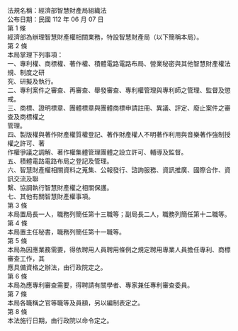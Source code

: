 法規名稱：經濟部智慧財產局組織法  
公布日期：民國 112 年 06 月 07 日  
第 1 條  
經濟部為辦理智慧財產權相關業務，特設智慧財產局（以下簡稱本局）。  
第 2 條  
本局掌理下列事項：  
一、專利權、商標權、著作權、積體電路電路布局、營業秘密與其他智慧財產權法規、制度之研  
究、研擬及執行。  
二、專利案件之審查、再審查、舉發審查、專利權管理與專利師之管理、監督及懲戒。  
三、商標、證明標章、團體標章與團體商標申請註冊、異議、評定、廢止案件之審查及商標權之  
管理。  
四、製版權與著作財產權質權登記、著作財產權人不明著作利用與音樂著作強制授權之許可、著  
作權爭議之調解、著作權集體管理團體之設立許可、輔導及監督。  
五、積體電路電路布局之登記及管理。  
六、智慧財產權相關資料之蒐集、公報發行、諮詢服務、資訊推廣、國際合作、資訊交流及聯  
繫、協調執行智慧財產權之相關保護。  
七、其他有關智慧財產權事項。  
第 3 條  
本局置局長一人，職務列簡任第十三職等；副局長二人，職務列簡任第十二職等。  
第 4 條  
本局置主任秘書，職務列簡任第十一職等。  
第 5 條  
本局為因應業務需要，得依聘用人員聘用條例之規定聘用專業人員擔任專利、商標審查工作，其  
應具備資格之辦法，由行政院定之。  
第 6 條  
本局為應專利審查需要，得聘請有關學者、專家兼任專利審查委員。  
第 7 條  
本局各職稱之官等職等及員額，另以編制表定之。  
第 8 條  
本法施行日期，由行政院以命令定之。  


